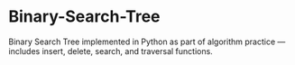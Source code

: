 # Binary-Search-Tree
Binary Search Tree implemented in Python as part of algorithm practice — includes insert, delete, search, and traversal functions.
